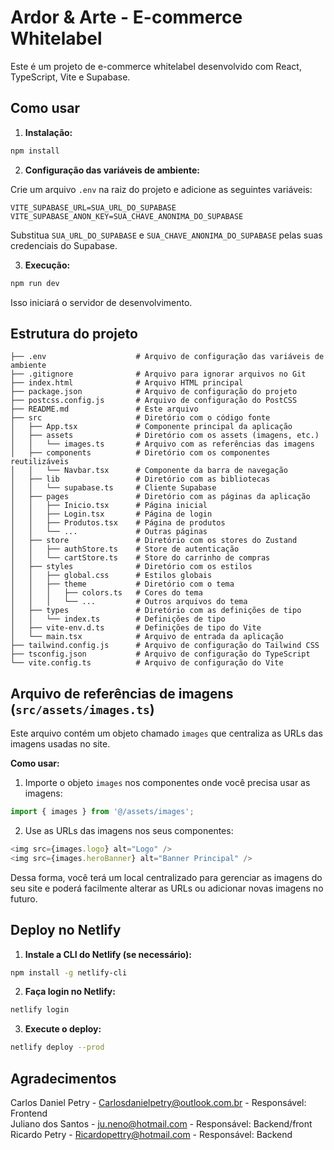 # Ardor & Arte - E-commerce Whitelabel

Este é um projeto de e-commerce whitelabel desenvolvido com React, TypeScript, Vite e Supabase.

## Como usar

1.  **Instalação:**

```bash
npm install
```

2.  **Configuração das variáveis de ambiente:**

Crie um arquivo `.env` na raiz do projeto e adicione as seguintes variáveis:

```
VITE_SUPABASE_URL=SUA_URL_DO_SUPABASE
VITE_SUPABASE_ANON_KEY=SUA_CHAVE_ANONIMA_DO_SUPABASE
```

Substitua `SUA_URL_DO_SUPABASE` e `SUA_CHAVE_ANONIMA_DO_SUPABASE` pelas suas credenciais do Supabase.

3.  **Execução:**

```bash
npm run dev
```

Isso iniciará o servidor de desenvolvimento.

## Estrutura do projeto

```
├── .env                    # Arquivo de configuração das variáveis de ambiente
├── .gitignore              # Arquivo para ignorar arquivos no Git
├── index.html              # Arquivo HTML principal
├── package.json            # Arquivo de configuração do projeto
├── postcss.config.js       # Arquivo de configuração do PostCSS
├── README.md               # Este arquivo
├── src                     # Diretório com o código fonte
│   ├── App.tsx             # Componente principal da aplicação
│   ├── assets              # Diretório com os assets (imagens, etc.)
│   │   └── images.ts       # Arquivo com as referências das imagens
│   ├── components          # Diretório com os componentes reutilizáveis
│   │   └── Navbar.tsx      # Componente da barra de navegação
│   ├── lib                 # Diretório com as bibliotecas
│   │   └── supabase.ts     # Cliente Supabase
│   ├── pages               # Diretório com as páginas da aplicação
│   │   ├── Inicio.tsx      # Página inicial
│   │   ├── Login.tsx       # Página de login
│   │   ├── Produtos.tsx    # Página de produtos
│   │   └── ...             # Outras páginas
│   ├── store               # Diretório com os stores do Zustand
│   │   ├── authStore.ts    # Store de autenticação
│   │   └── cartStore.ts    # Store do carrinho de compras
│   ├── styles              # Diretório com os estilos
│   │   ├── global.css      # Estilos globais
│   │   ├── theme           # Diretório com o tema
│   │   │   ├── colors.ts   # Cores do tema
│   │   │   └── ...         # Outros arquivos do tema
│   ├── types               # Diretório com as definições de tipo
│   │   └── index.ts        # Definições de tipo
│   ├── vite-env.d.ts       # Definições de tipo do Vite
│   └── main.tsx            # Arquivo de entrada da aplicação
├── tailwind.config.js      # Arquivo de configuração do Tailwind CSS
├── tsconfig.json           # Arquivo de configuração do TypeScript
└── vite.config.ts          # Arquivo de configuração do Vite
```

## Arquivo de referências de imagens (`src/assets/images.ts`)

Este arquivo contém um objeto chamado `images` que centraliza as URLs das imagens usadas no site.

**Como usar:**

1.  Importe o objeto `images` nos componentes onde você precisa usar as imagens:

```typescript
import { images } from '@/assets/images';
```

2.  Use as URLs das imagens nos seus componentes:

```typescript
<img src={images.logo} alt="Logo" />
<img src={images.heroBanner} alt="Banner Principal" />
```

Dessa forma, você terá um local centralizado para gerenciar as imagens do seu site e poderá facilmente alterar as URLs ou adicionar novas imagens no futuro.

## Deploy no Netlify

1.  **Instale a CLI do Netlify (se necessário):**

```bash
npm install -g netlify-cli
```

2.  **Faça login no Netlify:**

```bash
netlify login
```

3.  **Execute o deploy:**

```bash
netlify deploy --prod
```

## Agradecimentos

Carlos Daniel Petry - Carlosdanielpetry@outlook.com.br - Responsável: Frontend  
Juliano dos Santos  - ju.neno@hotmail.com              - Responsável: Backend/front  
Ricardo Petry       - Ricardopettry@hotmail.com        - Responsável: Backend  

